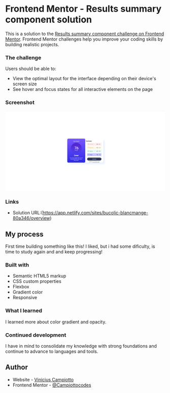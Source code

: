 # Frontend Mentor - Results summary component solution

This is a solution to the [Results summary component challenge on Frontend Mentor](https://www.frontendmentor.io/challenges/results-summary-component-CE_K6s0maV). Frontend Mentor challenges help you improve your coding skills by building realistic projects.

### The challenge

Users should be able to:

- View the optimal layout for the interface depending on their device's screen size
- See hover and focus states for all interactive elements on the page

### Screenshot

![](./screenshot.jpg)

### Links

- Solution URL:(https://app.netlify.com/sites/bucolic-blancmange-80a346/overview)

## My process

First time building something like this! I liked, but i had some dificulty, is time to study again and and keep progressing!

### Built with

- Semantic HTML5 markup
- CSS custom properties
- Flexbox
- Gradient color
- Responsive

### What I learned

I learned more about color gradient and opacity.

### Continued development

I have in mind to consolidate my knowledge with strong foundations and continue to advance to languages ​​and tools.

## Author

- Website - [Vinicius Campiotto](https://app.netlify.com/teams/campiottocodes/overview)
- Frontend Mentor - [@Campiottocodes](https://www.frontendmentor.io/profile/Campiottocodes)
